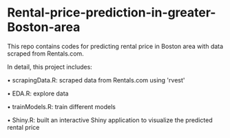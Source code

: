 # Rental-price-prediction-in-greater-Boston-area

This repo contains codes for predicting rental price in Boston area with data scraped from Rentals.com.

In detail, this project includes:

•	scrapingData.R: scraped data from Rentals.com using 'rvest' 

•	EDA.R: explore data

•	trainModels.R: train different models

•	Shiny.R: built an interactive Shiny application to visualize the predicted rental price
